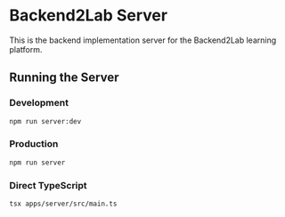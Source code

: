 # Backend2Lab Server

This is the backend implementation server for the Backend2Lab learning platform.

## Running the Server

### Development
```bash
npm run server:dev
```

### Production
```bash
npm run server
```

### Direct TypeScript
```bash
tsx apps/server/src/main.ts
```
